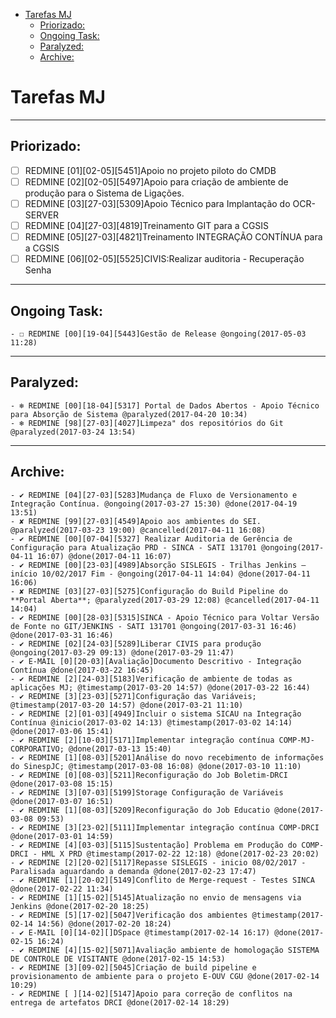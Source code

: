 <!-- TOC depthFrom:1 depthTo:6 withLinks:1 updateOnSave:1 orderedList:0 -->

- [Tarefas MJ](#tarefas-mj)
	- [Priorizado:](#priorizado)
	- [Ongoing Task:](#ongoing-task)
	- [Paralyzed:](#paralyzed)
	- [Archive:](#archive)

<!-- /TOC -->


# Tarefas MJ

--------------------------------------------------------------------------------

## Priorizado:

- ☐ REDMINE [01][02-05][5451]Apoio no projeto piloto do CMDB
- ☐ REDMINE [02][02-05][5497]Apoio para criação de ambiente de produção para o Sistema de Ligações.
- ☐ REDMINE [03][27-03][5309]Apoio Técnico para Implantação do OCR-SERVER
- ☐ REDMINE [04][27-03][4819]Treinamento GIT para a CGSIS
- ☐ REDMINE [05][27-03][4821]Treinamento INTEGRAÇÃO CONTÍNUA para a CGSIS
- ☐ REDMINE [06][02-05][5525]CIVIS:Realizar auditoria - Recuperação Senha

--------------------------------------------------------------------------------

## Ongoing Task:
	- ☐ REDMINE [00][19-04][5443]Gestão de Release @ongoing(2017-05-03 11:28)
--------------------------------------------------------------------------------

## Paralyzed:
	- ❄ REDMINE [00][18-04][5317] Portal de Dados Abertos - Apoio Técnico para Absorção de Sistema @paralyzed(2017-04-20 10:34)
	- ❄ REDMINE [98][27-03][4027]Limpeza" dos repositórios do Git @paralyzed(2017-03-24 13:54)
--------------------------------------------------------------------------------

## Archive:
	- ✔ REDMINE [04][27-03][5283]Mudança de Fluxo de Versionamento e Integração Contínua. @ongoing(2017-03-27 15:30) @done(2017-04-19 13:51)
	- ✘ REDMINE [99][27-03][4549]Apoio aos ambientes do SEI. @paralyzed(2017-03-23 19:00) @cancelled(2017-04-11 16:08)
	- ✔ REDMINE [00][07-04][5327] Realizar Auditoria de Gerência de Configuração para Atualização PRD - SINCA - SATI 131701 @ongoing(2017-04-11 16:07) @done(2017-04-11 16:07)
	- ✔ REDMINE [00][23-03][4989]Absorção SISLEGIS - Trilhas Jenkins – início 10/02/2017 Fim - @ongoing(2017-04-11 14:04) @done(2017-04-11 16:06)
	- ✘ REDMINE [03][27-03][5275]Configuração do Build Pipeline do **Portal Aberta**; @paralyzed(2017-03-29 12:08) @cancelled(2017-04-11 14:04)
	- ✔ REDMINE [00][28-03][5315]SINCA - Apoio Técnico para Voltar Versão de Fonte no GIT/JENKINS - SATI 131701 @ongoing(2017-03-31 16:46) @done(2017-03-31 16:46)
	- ✔ REDMINE [02][24-03][5289]Liberar CIVIS para produção @ongoing(2017-03-29 09:13) @done(2017-03-29 11:47)
	- ✔ E-MAIL [0][20-03][Avaliação]Documento Descritivo - Integração Contínua @done(2017-03-22 16:45)
	- ✔ REDMINE [2][24-03][5183]Verificação de ambiente de todas as aplicações MJ; @timestamp(2017-03-20 14:57) @done(2017-03-22 16:44)
	- ✔ REDMINE [3][23-03][5271]Configuração das Variáveis; @timestamp(2017-03-20 14:57) @done(2017-03-21 11:10)
	- ✔ REDMINE [2][01-03][4949]Incluir o sistema SICAU na Integração Contínua @inicio(2017-03-02 14:13) @timestamp(2017-03-02 14:14) @done(2017-03-06 15:41)
	- ✔ REDMINE [2][10-03][5171]Implementar integração contínua COMP-MJ-CORPORATIVO; @done(2017-03-13 15:40)
	- ✔ REDMINE [1][08-03][5201]Análise do novo recebimento de informações do SinespJC; @timestamp(2017-03-08 16:08) @done(2017-03-10 11:10)
	- ✔ REDMINE [0][08-03][5211]Reconfiguração do Job Boletim-DRCI @done(2017-03-08 15:15)
	- ✔ REDMINE [3][07-03][5199]Storage Configuração de Variáveis @done(2017-03-07 16:51)
	- ✔ REDMINE [1][08-03][5209]Reconfiguração do Job Educatio @done(2017-03-08 09:53)
	- ✔ REDMINE [3][23-02][5111]Implementar integração contínua COMP-DRCI @done(2017-03-01 14:59)
	- ✔ REDMINE [4][03-03][5115]Sustentação] Problema em Produção do COMP-DRCI - HML X PRD @timestamp(2017-02-22 12:18) @done(2017-02-23 20:02)
	- ✔ REDMINE [2][20-02][5117]Repasse SISLEGIS - inicio 08/02/2017 - Paralisada aguardando a demanda @done(2017-02-23 17:47)
	- ✔ REDMINE [1][20-02][5149]Conflito de Merge-request - Testes SINCA @done(2017-02-22 11:34)
	- ✔ REDMINE [1][15-02][5145]Atualização no envio de mensagens via Jenkins @done(2017-02-20 18:25)
	- ✔ REDMINE [5][17-02][5047]Verificação dos ambientes @timestamp(2017-02-14 14:56) @done(2017-02-20 18:24)
	- ✔ E-MAIL [0][14-02][]DSpace @timestamp(2017-02-14 16:17) @done(2017-02-15 16:24)
	- ✔ REDMINE [4][15-02][5071]Avaliação ambiente de homologação SISTEMA DE CONTROLE DE VISITANTE @done(2017-02-15 14:53)
	- ✔ REDMINE [3][09-02][5045]Criação de build pipeline e provisionamento de ambiente para o projeto E-OUV CGU @done(2017-02-14 10:29)
	- ✔ REDMINE [ ][14-02][5147]Apoio para correção de conflitos na entrega de artefatos DRCI @done(2017-02-14 18:29)
